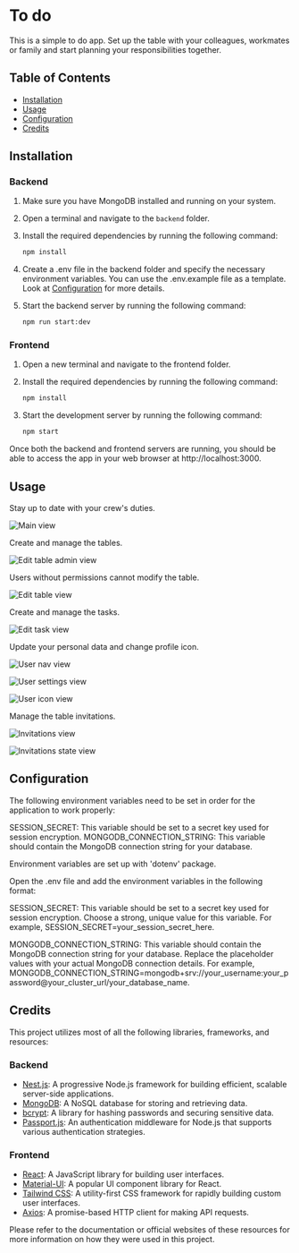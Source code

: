# To do

This is a simple to do app. Set up the table with your colleagues, workmates or family and start planning your responsibilities together.

## Table of Contents

- [Installation](#installation)
- [Usage](#usage)
- [Configuration](#configuration)
- [Credits](#credits)

## Installation

### Backend

1. Make sure you have MongoDB installed and running on your system.
2. Open a terminal and navigate to the `backend` folder.
3. Install the required dependencies by running the following command:

   ```bash
   npm install
   ```

4. Create a .env file in the backend folder and specify the necessary environment variables. You can use the .env.example file as a template. Look at [Configuration](#configuration) for more details.

5. Start the backend server by running the following command:

   ```bash
   npm run start:dev
   ```

### Frontend

1. Open a new terminal and navigate to the frontend folder.
2. Install the required dependencies by running the following command:

   ```bash
   npm install
   ```

3. Start the development server by running the following command:

   ```bash
   npm start
   ```

Once both the backend and frontend servers are running, you should be able to access the app in your web browser at http://localhost:3000.

## Usage

Stay up to date with your crew's duties.

![Main view](./assets/main-view.png)

Create and manage the tables.

![Edit table admin view](./assets/edit-table-admin-view.png)

Users without permissions cannot modify the table.

![Edit table view](./assets/edit-table-view.png)

Create and manage the tasks.

![Edit task view](./assets/edit-task-view.png)

Update your personal data and change profile icon.

![User nav view](./assets/user-nav.jpg)

![User settings view](./assets/user-settings-view.jpg)

![User icon view](./assets/user-settings-icon-view.jpg)

Manage the table invitations.

![Invitations view](./assets/invitations-view.jpg)

![Invitations state view](./assets/invitations-state-view.jpg)

## Configuration

The following environment variables need to be set in order for the application to work properly:

SESSION_SECRET: This variable should be set to a secret key used for session encryption.
MONGODB_CONNECTION_STRING: This variable should contain the MongoDB connection string for your database.

Environment variables are set up with 'dotenv' package.

Open the .env file and add the environment variables in the following format:

SESSION_SECRET: This variable should be set to a secret key used for session encryption. Choose a strong, unique value for this variable. For example, SESSION_SECRET=your_session_secret_here.

MONGODB_CONNECTION_STRING: This variable should contain the MongoDB connection string for your database. Replace the placeholder values with your actual MongoDB connection details. For example, MONGODB_CONNECTION_STRING=mongodb+srv://your_username:your_password@your_cluster_url/your_database_name.

## Credits

This project utilizes most of all the following libraries, frameworks, and resources:

### Backend

- [Nest.js](https://nestjs.com/): A progressive Node.js framework for building efficient, scalable server-side applications.
- [MongoDB](https://www.mongodb.com/): A NoSQL database for storing and retrieving data.
- [bcrypt](https://www.npmjs.com/package/bcrypt): A library for hashing passwords and securing sensitive data.
- [Passport.js](http://www.passportjs.org/): An authentication middleware for Node.js that supports various authentication strategies.

### Frontend

- [React](https://reactjs.org/): A JavaScript library for building user interfaces.
- [Material-UI](https://material-ui.com/): A popular UI component library for React.
- [Tailwind CSS](https://tailwindcss.com/): A utility-first CSS framework for rapidly building custom user interfaces.
- [Axios](https://axios-http.com/): A promise-based HTTP client for making API requests.

Please refer to the documentation or official websites of these resources for more information on how they were used in this project.
